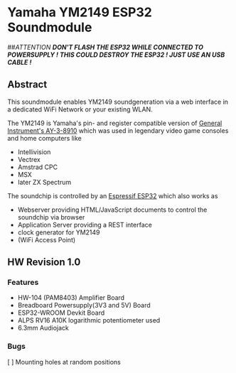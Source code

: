 # Yamaha YM2149 ESP32 Soundmodule

##_ATTENTION_
**_DON'T FLASH THE ESP32 WHILE CONNECTED TO POWERSUPPLY ! THIS COULD DESTROY THE ESP32 ! JUST USE AN USB CABLE !_**

## Abstract
This soundmodule enables YM2149 soundgeneration via a web interface in a dedicated WiFi Network or your existing WLAN. 

The YM2149 is Yamaha's pin- and register compatible version of [General Instrument's AY-3-8910](https://en.wikipedia.org/wiki/General_Instrument_AY-3-8910) which was used in legendary video game consoles and home computers like
- Intellivision
- Vectrex
- Amstrad CPC
- MSX
- later ZX Spectrum

The soundchip is controlled by an [Espressif ESP32](ttps://www.espressif.com/en/products/socs/esp32/overview) which also works as
- Webserver providing HTML/JavaScript documents to control the soundchip via browser
- Application Server providing a REST interface
- clock generator for YM2149
- (WiFi Access Point)

## HW Revision 1.0

### Features
- HW-104 (PAM8403) Amplifier Board
- Breadboard Powersupply(3V3 and 5V) Board 
- ESP32-WROOM Devkit Board
- ALPS RV16 A10K logarithmic potentiometer used
- 6.3mm Audiojack

### Bugs
[ ] Mounting holes at random positions
